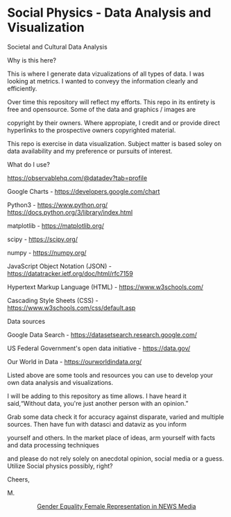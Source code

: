 # Social Physics - Data Analysis and Visualization
Societal and Cultural Data Analysis

Why is this here?

This is where I generate data vizualizations of all types of data. I was looking at metrics. I wanted to conveyy the information clearly and efficiently.

Over time this repository will reflect my efforts. This repo in its entirety is free and opensource. Some of the data and graphics / images are 

copyright by their owners. Where appropiate, I credit and or provide direct hyperlinks to the prospective owners copyrighted material.

This repo is exercise in data visualization. Subject matter is based soley on data availability and my preference or pursuits of interest.

What do I use?

https://observablehq.com/@datadev?tab=profile

Google Charts - https://developers.google.com/chart

Python3 - https://www.python.org/   https://docs.python.org/3/library/index.html
    
matplotlib - https://matplotlib.org/
    
scipy - https://scipy.org/
    
numpy - https://numpy.org/
   
JavaScript Object Notation (JSON) - https://datatracker.ietf.org/doc/html/rfc7159

Hypertext Markup Language (HTML) - https://www.w3schools.com/

Cascading Style Sheets (CSS) - https://www.w3schools.com/css/default.asp


Data sources

Google Data Search - https://datasetsearch.research.google.com/

US Federal Government's open data initiative - https://data.gov/

Our World in Data - https://ourworldindata.org/



Listed above are some tools and resources you can use to develop your own data analysis and visualizations. 

I will be adding to this repository as time allows. I have heard it said,“Without data, you're just another person with an opinion.”

Grab some data check it for accuracy against disparate, varied and multiple sources. Then have fun with datasci and dataviz as you inform 

yourself and others. In the market place of ideas, arm yourself with facts and data processing techniques

and please do not rely solely on anecdotal opinion, social media or a guess. Utilize Social physics possibly, right? 

Cheers,

M.


<center><a href="https://dev-tek.github.io/analysis_draft_A1.html">Gender Equality Female Representation in NEWS Media</a></center>











